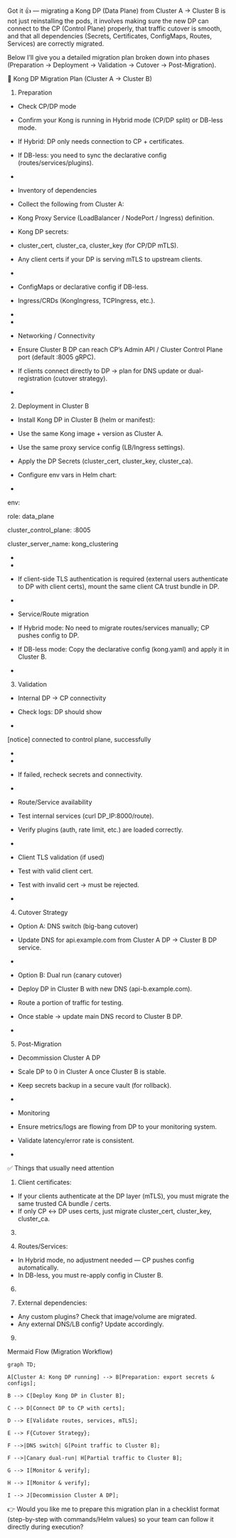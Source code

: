Got it 👍 — migrating a Kong DP (Data Plane) from Cluster A → Cluster B is not just reinstalling the pods, it involves making sure the new DP can connect to the CP (Control Plane) properly, that traffic cutover is smooth, and that all dependencies (Secrets, Certificates, ConfigMaps, Routes, Services) are correctly migrated.

Below I’ll give you a detailed migration plan broken down into phases (Preparation → Deployment → Validation → Cutover → Post-Migration).

📝 Kong DP Migration Plan (Cluster A → Cluster B)

1. Preparation

- Check CP/DP mode

- Confirm your Kong is running in Hybrid mode (CP/DP split) or DB-less mode.
- If Hybrid: DP only needs connection to CP + certificates.
- If DB-less: you need to sync the declarative config (routes/services/plugins).

-
- Inventory of dependencies

- Collect the following from Cluster A:

- Kong Proxy Service (LoadBalancer / NodePort / Ingress) definition.
- Kong DP secrets:

- cluster_cert, cluster_ca, cluster_key (for CP/DP mTLS).
- Any client certs if your DP is serving mTLS to upstream clients.

-
- ConfigMaps or declarative config if DB-less.
- Ingress/CRDs (KongIngress, TCPIngress, etc.).

-

-
- Networking / Connectivity

- Ensure Cluster B DP can reach CP’s Admin API / Cluster Control Plane port (default :8005 gRPC).
- If clients connect directly to DP → plan for DNS update or dual-registration (cutover strategy).

-

2. Deployment in Cluster B

- Install Kong DP in Cluster B (helm or manifest):

- Use the same Kong image + version as Cluster A.
- Use the same proxy service config (LB/Ingress settings).
- Apply the DP Secrets (cluster_cert, cluster_key, cluster_ca).
- Configure env vars in Helm chart:

-

env:

role: data_plane

cluster_control_plane: <CP address>:8005

cluster_server_name: kong_clustering

-

-
- If client-side TLS authentication is required (external users authenticate to DP with client certs), mount the same client CA trust bundle in DP.
-

- Service/Route migration

- If Hybrid mode: No need to migrate routes/services manually; CP pushes config to DP.
- If DB-less mode: Copy the declarative config (kong.yaml) and apply it in Cluster B.

-

3. Validation

- Internal DP → CP connectivity

- Check logs: DP should show

-

[notice] connected to control plane, successfully

-

-
- If failed, recheck secrets and connectivity.
-

- Route/Service availability

- Test internal services (curl DP_IP:8000/route).
- Verify plugins (auth, rate limit, etc.) are loaded correctly.

-
- Client TLS validation (if used)

- Test with valid client cert.
- Test with invalid cert → must be rejected.

-

4. Cutover Strategy

- Option A: DNS switch (big-bang cutover)

- Update DNS for api.example.com from Cluster A DP → Cluster B DP service.

-
- Option B: Dual run (canary cutover)

- Deploy DP in Cluster B with new DNS (api-b.example.com).
- Route a portion of traffic for testing.
- Once stable → update main DNS record to Cluster B DP.

-

5. Post-Migration

- Decommission Cluster A DP

- Scale DP to 0 in Cluster A once Cluster B is stable.
- Keep secrets backup in a secure vault (for rollback).

-
- Monitoring

- Ensure metrics/logs are flowing from DP to your monitoring system.
- Validate latency/error rate is consistent.

-

✅ Things that usually need attention

1. Client certificates:

- If your clients authenticate at the DP layer (mTLS), you must migrate the same trusted CA bundle / certs.
- If only CP ↔ DP uses certs, just migrate cluster_cert, cluster_key, cluster_ca.

3.

4. Routes/Services:

- In Hybrid mode, no adjustment needed — CP pushes config automatically.
- In DB-less, you must re-apply config in Cluster B.

6.

7. External dependencies:

- Any custom plugins? Check that image/volume are migrated.
- Any external DNS/LB config? Update accordingly.

9.

Mermaid Flow (Migration Workflow)

```mermaid
graph TD;

A[Cluster A: Kong DP running] --> B[Preparation: export secrets & configs];

B --> C[Deploy Kong DP in Cluster B];

C --> D[Connect DP to CP with certs];

D --> E[Validate routes, services, mTLS];

E --> F{Cutover Strategy};

F -->|DNS switch| G[Point traffic to Cluster B];

F -->|Canary dual-run| H[Partial traffic to Cluster B];

G --> I[Monitor & verify];

H --> I[Monitor & verify];

I --> J[Decommission Cluster A DP];
```

👉 Would you like me to prepare this migration plan in a checklist format (step-by-step with commands/Helm values) so your team can follow it directly during execution?

